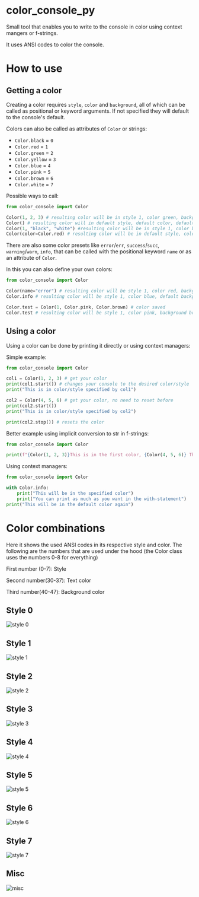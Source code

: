 # color_console_py

Small tool that enables you to write to the console in color using context mangers or f-strings.

It uses ANSI codes to color the console.

# How to use

## Getting a color

Creating a color requires `style`, `color` and `background`, all of which can be called as positional or keyword arguments.
If not specified they will default to the console's default.

Colors can also be called as attributes of `Color` or strings:
 - `Color.black` = `0`
 - `Color.red` = `1`
 - `Color.green` = `2`
 - `Color.yellow` = `3`
 - `Color.blue` = `4`
 - `Color.pink` = `5`
 - `Color.brown` = `6`
 - `Color.white` = `7`

Possible ways to call:
```python
from color_console import Color

Color(1, 2, 3) # resulting color will be in style 1, color green, background yellow
Color() # resulting color will in default style, default color, default background
Color(1, "black", "white") #resulting color will be in style 1, color black, background white
Color(color=Color.red) # resulting color will be in default style, color red, default background
```

There are also some color presets like `error`/`err`, `success`/`succ`, `warning`/`warn`, `info`, 
that can be called with the positional keyword `name` or as an attribute of `Color`.

In this you can also define your own colors:

```python
from color_console import Color

Color(name="error") # resulting color will be style 1, color red, background black
Color.info # resulting color will be style 1, color blue, default background

Color.test = Color(1, Color.pink, Color.brown) # color saved
Color.test # resulting color will be style 1, color pink, background brown
```

## Using a color

Using a color can be done by printing it directly or using context managers:

Simple example:
```python
from color_console import Color

col1 = Color(1, 2, 3) # get your color
print(col1.start()) # changes your console to the desired color/style
print("This is in color/style specified by col1")

col2 = Color(4, 5, 6) # get your color, no need to reset before
print(col2.start())
print("This is in color/style specified by col2")

print(col2.stop()) # resets the color
```

Better example using implicit conversion to str in f-strings:
```python
from color_console import Color

print(f"{Color(1, 2, 3)}This is in the first color, {Color(4, 5, 6)} This is in the second color, {Color.end} This is in the default color")
```

Using context managers:
```python
from color_console import Color

with Color.info:
    print("This will be in the specified color")
    print("You can print as much as you want in the with-statement")
print("This will be in the default color again")
```

# Color combinations

Here it shows the used ANSI codes in its respective style and color. 
The following are the numbers that are used under the hood (the Color class uses the numbers 0-8 for everything)

First number (0-7): Style

Second number(30-37): Text color

Third number(40-47): Background color

## Style 0

![style 0](https://raw.githubusercontent.com/Moosi312/color_console_py/main/readme_img/style0.png)

## Style 1

![style 1](https://raw.githubusercontent.com/Moosi312/color_console_py/main/readme_img/style1.png)

## Style 2

![style 2](https://raw.githubusercontent.com/Moosi312/color_console_py/main/readme_img/style2.png)

## Style 3

![style 3](https://raw.githubusercontent.com/Moosi312/color_console_py/main/readme_img/style3.png)

## Style 4

![style 4](https://raw.githubusercontent.com/Moosi312/color_console_py/main/readme_img/style4.png)

## Style 5

![style 5](https://raw.githubusercontent.com/Moosi312/color_console_py/main/readme_img/style5.png)

## Style 6

![style 6](https://raw.githubusercontent.com/Moosi312/color_console_py/main/readme_img/style6.png)

## Style 7

![style 7](https://raw.githubusercontent.com/Moosi312/color_console_py/main/readme_img/style7.png)

## Misc

![misc](https://raw.githubusercontent.com/Moosi312/color_console_py/main/readme_img/seperate.png)

